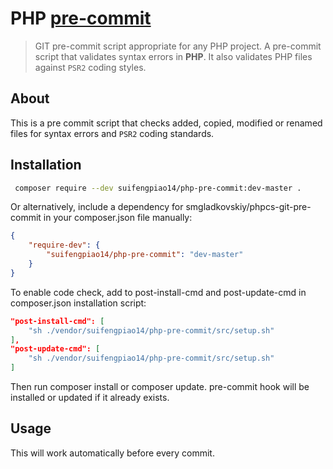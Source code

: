 # PHP [pre-commit](https://git-scm.com/book/en/v2/Customizing-Git-Git-Hooks)

> GIT pre-commit script appropriate for any PHP project.
> A pre-commit script that validates syntax errors in **PHP**. It also validates PHP files against `PSR2` coding styles.

## About

This is a pre commit script that checks added, copied, modified or renamed files for syntax errors and `PSR2` coding standards.

## Installation
```bash
 composer require --dev suifengpiao14/php-pre-commit:dev-master .
 ```
 Or alternatively, include a dependency for smgladkovskiy/phpcs-git-pre-commit in your composer.json file manually:
```json
{
    "require-dev": {
        "suifengpiao14/php-pre-commit": "dev-master"
    }
}
```

 To enable code check, аdd to post-install-cmd and post-update-cmd in composer.json installation script:
```json
"post-install-cmd": [
    "sh ./vendor/suifengpiao14/php-pre-commit/src/setup.sh"
],
"post-update-cmd": [
    "sh ./vendor/suifengpiao14/php-pre-commit/src/setup.sh"
]
```
Then run composer install or composer update. pre-commit hook will be installed or updated if it already exists.

## Usage

This will work automatically before every commit.

